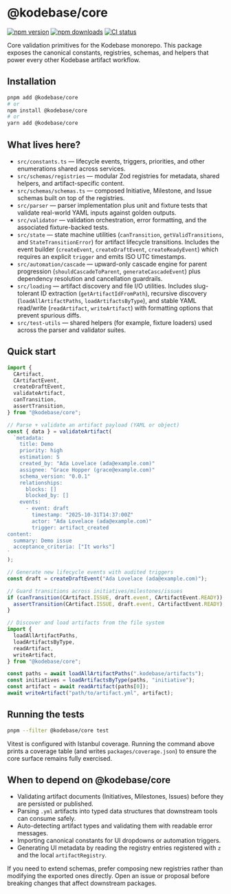 # @kodebase/core

[![npm version](https://img.shields.io/npm/v/@kodebase/core.svg?style=flat-square)](https://www.npmjs.com/package/@kodebase/core)
[![npm downloads](https://img.shields.io/npm/dm/@kodebase/core.svg?style=flat-square)](https://www.npmjs.com/package/@kodebase/core)
[![CI status](https://img.shields.io/github/actions/workflow/status/kodebaseai/kodebase/ci.yml?branch=main&style=flat-square)](https://github.com/kodebaseai/kodebase/actions)

Core validation primitives for the Kodebase monorepo. This package exposes the
canonical constants, registries, schemas, and helpers that power every other
Kodebase artifact workflow.

## Installation

```bash
pnpm add @kodebase/core
# or
npm install @kodebase/core
# or
yarn add @kodebase/core
```

## What lives here?

- `src/constants.ts` &mdash; lifecycle events, triggers, priorities, and other
  enumerations shared across services.
- `src/schemas/registries` &mdash; modular Zod registries for metadata, shared
  helpers, and artifact-specific content.
- `src/schemas/schemas.ts` &mdash; composed Initiative, Milestone, and Issue
  schemas built on top of the registries.
- `src/parser` &mdash; parser implementation plus unit and fixture tests that
  validate real-world YAML inputs against golden outputs.
- `src/validator` &mdash; validation orchestration, error formatting, and the
  associated fixture-backed tests.
- `src/state` &mdash; state machine utilities (`canTransition`, `getValidTransitions`,
  and `StateTransitionError`) for artifact lifecycle transitions. Includes the
  event builder (`createEvent`, `createDraftEvent`, `createReadyEvent`) which
  requires an explicit `trigger` and emits ISO UTC timestamps.
- `src/automation/cascade` &mdash; upward-only cascade engine for parent progression
  (`shouldCascadeToParent`, `generateCascadeEvent`) plus dependency resolution and
  cancellation guardrails.
- `src/loading` &mdash; artifact discovery and file I/O utilities. Includes slug-tolerant
  ID extraction (`getArtifactIdFromPath`), recursive discovery (`loadAllArtifactPaths`,
  `loadArtifactsByType`), and stable YAML read/write (`readArtifact`, `writeArtifact`)
  with formatting options that prevent spurious diffs.
- `src/test-utils` &mdash; shared helpers (for example, fixture loaders) used
  across the parser and validator suites.

## Quick start

```ts
import {
  CArtifact,
  CArtifactEvent,
  createDraftEvent,
  validateArtifact,
  canTransition,
  assertTransition,
} from "@kodebase/core";

// Parse + validate an artifact payload (YAML or object)
const { data } = validateArtifact(
  `metadata:
    title: Demo
    priority: high
    estimation: S
    created_by: "Ada Lovelace (ada@example.com)"
    assignee: "Grace Hopper (grace@example.com)"
    schema_version: "0.0.1"
    relationships:
      blocks: []
      blocked_by: []
    events:
      - event: draft
        timestamp: "2025-10-31T14:37:00Z"
        actor: "Ada Lovelace (ada@example.com)"
        trigger: artifact_created
content:
  summary: Demo issue
  acceptance_criteria: ["It works"]
`
);

// Generate new lifecycle events with audited triggers
const draft = createDraftEvent("Ada Lovelace (ada@example.com)");

// Guard transitions across initiatives/milestones/issues
if (canTransition(CArtifact.ISSUE, draft.event, CArtifactEvent.READY)) {
  assertTransition(CArtifact.ISSUE, draft.event, CArtifactEvent.READY);
}

// Discover and load artifacts from the file system
import {
  loadAllArtifactPaths,
  loadArtifactsByType,
  readArtifact,
  writeArtifact,
} from "@kodebase/core";

const paths = await loadAllArtifactPaths(".kodebase/artifacts");
const initiatives = loadArtifactsByType(paths, "initiative");
const artifact = await readArtifact(paths[0]);
await writeArtifact("path/to/artifact.yml", artifact);
```

## Running the tests

```bash
pnpm --filter @kodebase/core test
```

Vitest is configured with Istanbul coverage. Running the command above prints a
coverage table (and writes `packages/coverage.json`) to ensure the core surface
remains fully exercised.

## When to depend on @kodebase/core

- Validating artifact documents (Initiatives, Milestones, Issues) before they
  are persisted or published.
- Parsing `.yml` artifacts into typed data structures that downstream tools can
  consume safely.
- Auto-detecting artifact types and validating them with readable error
  messages.
- Importing canonical constants for UI dropdowns or automation triggers.
- Generating UI metadata by reading the registry entries registered with `z`
  and the local `artifactRegistry`.

If you need to extend schemas, prefer composing new registries rather than
modifying the exported ones directly. Open an issue or proposal before breaking
changes that affect downstream packages.
